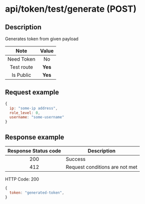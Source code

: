 # api/token/test/generate (POST)

## Description

Generates token from given payload

|    Note    |  Value  |
| :--------: | :-----: |
| Need Token |   No    |
| Test route | **Yes** |
| Is Public  | **Yes** |

## Request example

```js
{
  ip: "some-ip address",
  role_level: 0,
  username: "some-username"
}
```

## Response example

| Response Status code | Description                    |
| :------------------: | ------------------------------ |
|         200          | Success                        |
|         412          | Request conditions are not met |

HTTP Code: 200

```js
{
  token: "generated-token",
}
```
